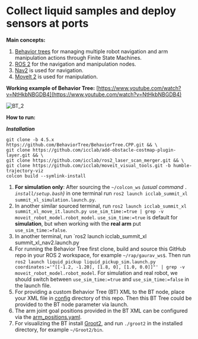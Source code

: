 # Collect liquid samples and deploy sensors at ports
**Main concepts:**
1. [Behavior trees](https://www.behaviortree.dev/) for managing multiple robot navigation and arm manipulation actions through Finite State Machines.
2. [ROS 2](https://docs.ros.org/en/humble/index.html) for the navigation and manipulation nodes.
3. [Nav2](https://docs.nav2.org/) is used for navigation.
4. [MoveIt 2](https://moveit.picknik.ai/main/index.html) is used for manipulation.

**Working example of Behavior Tree:** [https://www.youtube.com/watch?v=NtHkbNBGDB4](https://www.youtube.com/watch?v=NtHkbNBGDB4)

![BT_2](https://github.com/user-attachments/assets/704c91b5-5606-4992-aeb4-ca5d3f310832)

**How to run:**

***Installation***
```
git clone -b 4.5.x https://github.com/BehaviorTree/BehaviorTree.CPP.git && \
git clone https://github.com/icclab/add-obstacle-costmap-plugin-layer.git && \
git clone https://github.com/icclab/ros2_laser_scan_merger.git && \
git clone https://github.com/icclab/moveit_visual_tools.git -b humble-trajectory-viz
colcon build --symlink-install
```
1. **For simulation only**: After sourcing the `~/colcon_ws` *(usual command `. install/setup.bash`)* in one terminal run `ros2 launch icclab_summit_xl summit_xl_simulation.launch.py`.
2. In another similar sourced terminal, run `ros2 launch icclab_summit_xl summit_xl_move_it.launch.py use_sim_time:=true | grep -v moveit_robot_model.robot_model`. `use_sim_time:=true` is default for **simulation**, but when working with the **real arm** put `use_sim_time:=false`.
3. In another terminal, run `ros2 launch icclab_summit_xl summit_xl_nav2.launch.py
4. For running the Behavior Tree first clone, build and source this GitHub repo in your ROS 2 workspace, for example `~/rap/gaurav_ws$`. Then run `ros2 launch liquid_pickup liquid_pickup_sim.launch.py coordinates:='"[[-1.2, -1.20], [1.8, 0], [1.0, 0.0]]"' | grep -v moveit_robot_model.robot_model`. For simulation and real robot, we should switch between `use_sim_time:=true` and `use_sim_time:=false` in the launch file.
5. For providing a custom Behavior Tree (BT) XML to the BT node, place your XML file in [config]((https://github.com/icclab/liquid_pickup/blob/main/config/liquid_pickup.xml)) directory of this repo. Then this BT Tree could be provided to the BT node parameter via launch.
6. The arm joint goal positions provided in the BT XML can be configured via the [arm_positions.yaml](https://github.com/icclab/liquid_pickup/blob/main/config/arm_positions.yaml).
7. For visualizing the BT install [Groot2](https://www.behaviortree.dev/groot/), and run `./groot2` in the installed directory, for example `~/Groot2/bin`.
